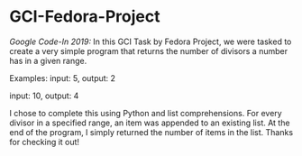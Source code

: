 # GCI-Fedora-Project

_Google Code-In 2019:_
In this GCI Task by Fedora Project, we were tasked to create a very simple program that returns the number of divisors a number has in a given range.

Examples:
input: 5, output: 2

input: 10, output: 4

I chose to complete this using Python and list comprehensions. For every divisor in a specified range, an item was appended to an existing list. At the end of the program, I simply returned the number of items in the list. 
Thanks for checking it out!
